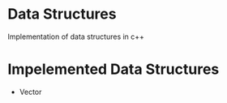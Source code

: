 # Data Structures
Implementation of data structures in c++

# Impelemented Data Structures
- Vector
